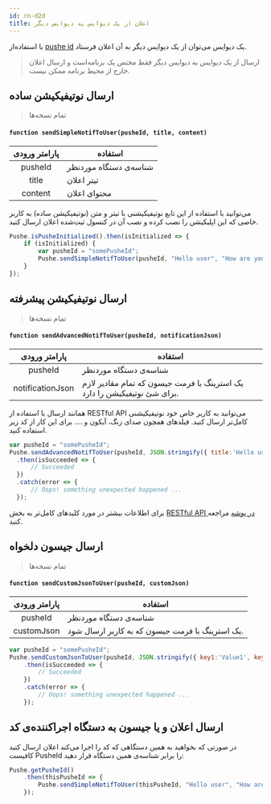 ```yaml
---
id: rn-d2d
title: اعلان از یک دیوایس یه دیوایس دیگر
---
```



با استفاده‌از [pushe id](/docs/react-native/rn-pusheid) یک دیوایس می‌توان از یک دیوایس دیگر به آن اعلان فرستاد.

> ارسال از یک دیوایس به دیوایس دیگر فقط مختص یک برنامه‌است و ارسال اعلان خارج‌ از محیط برنامه ممکن نیست.

## ارسال نوتیفیکیشن ساده
> تمام نسخه‌ها

<div dir='ltr'>

#### `function sendSimpleNotifToUser(pusheId, title, content)`

</div>

|پارامتر ورودی|استفاده|
|:--:|--|
|pusheId|شناسه‌ی دستگاه موردنظر|
|title|تیتر اعلان|
|content|محتوای اعلان|

می‌توانید با استفاده از این تابع نوتیفیکیشنی با تیتر و متن (نوتیفیکیشن ساده) به کاربر خاصی که این اپلیکیشن را نصب کرده و نصب آن در کنسول ثبت‌شده اعلان ارسال کنید.

```js
Pushe.isPusheInitialized().then(isInitialized => {
    if (isInitialized) {
        var pusheId = "somePusheId";
        Pushe.sendSimpleNotifToUser(pusheId, "Hello user", "How are you doing?");
    }
});
```

## ارسال نوتیفیکیشن پیشرفته
> تمام نسخه‌ها

<div dir='ltr'>

#### `function sendAdvancedNotifToUser(pusheId, notificationJson)`

</div>

|پارامتر ورودی|استفاده|
|:--:|--|
|pusheId|شناسه‌ی دستگاه موردنظر|
|notificationJson|یک استرینگ با فرمت جیسون که تمام مقادیر لازم برای شئ نوتیفیکیشن را دارد.|


همانند ارسال با استفاده از RESTful API می‌توانید به کاربر خاص خود نوتیفیکیشنی کامل‌تر ارسال کنید. فیلد‌های همچون صدای زنگ، آیکون و .... برای این کار از کد زیر استفاده کنید.

```js
var pusheId = "somePusheId";
Pushe.sendAdvancedNotifToUser(pusheId, JSON.stringify({ title:'Hello user', content:'How are you?' }))
  .then(isSucceeded => {
      // Succeeded
  })
  .catch(error => {
      // Oops! something unexpected happened ...
  });
```

برای اطلاعات بیشتر در مورد کلید‌های کامل‌تر به بخش [RESTful API در پوشه](docs/api/api-keys) مراجعه کنید.

## ارسال جیسون دلخواه
> تمام نسخه‌ها

<div dir='ltr'>

#### `function sendCustomJsonToUser(pusheId, customJson)`

</div>

|پارامتر ورودی|استفاده|
|:--:|--|
|pusheId|شناسه‌ی دستگاه موردنظر|
|customJson|یک استرینگ با فرمت جیسون که به کاربر ارسال شود.|


```js
var pusheId = "somePusheId";
Pushe.sendCustomJsonToUser(pusheId, JSON.stringify({ key1:'Value1', key2:'Value2' }))
    .then(isSucceeded => {
        // Succeeded
    })
    .catch(error => {
        // Oops! something unexpected happened ...
    });
```

## ارسال اعلان و یا جیسون به دستگاه اجراکننده‌ی کد

در صورتی که بخواهید به همین دستگاهی که کد را اجرا می‌کند اعلان ارسال کنید کافیست PusheId را برابر شناسه‌ی همین دستگاه قرار دهید:

```js
Pushe.getPusheId()
    .then(thisPusheId => {
        Pushe.sendSimpleNotifToUser(thisPusheId, "Hello user", "How are you?");
    });
```